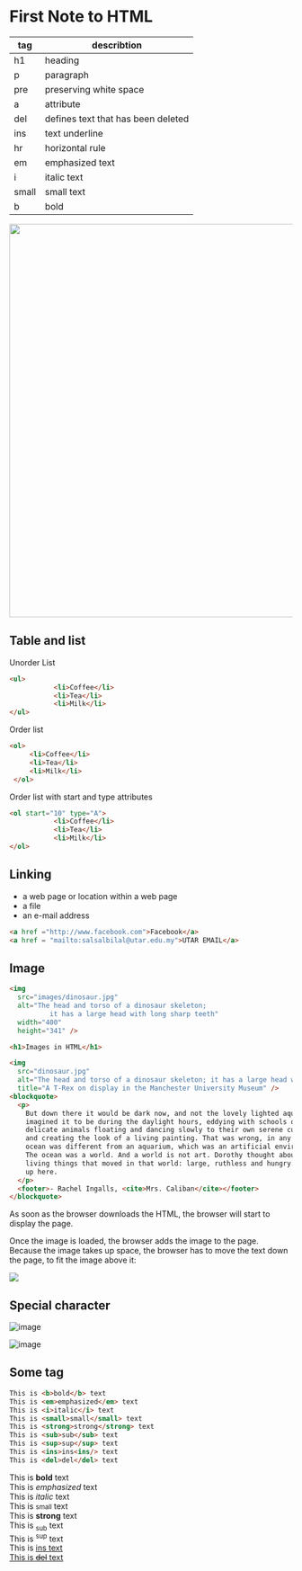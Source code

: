 # First Note to HTML



| tag          |  describtion |
| --- | --- |
| h1       | heading |
| p        | paragraph    |
| pre     | preserving white space |
| a       | attribute    |
| del | defines text that has been deleted |
| ins | text underline |
| hr | horizontal rule |
| em | emphasized text |
| i | italic text | 
| small | small text |
| b | bold |



<div align="center">
    <img src="https://github.com/kiaky0/Programming/assets/109141627/f0f311d1-abe3-45d4-8d31-64374ae1cdb4" width="700px">
</div>

## Table and list


Unorder List

```html
<ul>
           <li>Coffee</li>
           <li>Tea</li>
           <li>Milk</li>
</ul>

```

Order list

```html
<ol>
     <li>Coffee</li>
     <li>Tea</li>
     <li>Milk</li>
 </ol>
```

Order list with start and type attributes

```html
<ol start="10" type="A">
           <li>Coffee</li>
           <li>Tea</li>
           <li>Milk</li>
</ol>
```

## Linking

- a web page or location within a web page
- a file
- an e-mail address


```html
<a href ="http://www.facebook.com">Facebook</a>
<a href = "mailto:salsalbilal@utar.edu.my">UTAR EMAIL</a>
```

## Image

```html
<img
  src="images/dinosaur.jpg"
  alt="The head and torso of a dinosaur skeleton;
          it has a large head with long sharp teeth"
  width="400"
  height="341" />
```

```html
<h1>Images in HTML</h1>

<img
  src="dinosaur.jpg"
  alt="The head and torso of a dinosaur skeleton; it has a large head with long sharp teeth"
  title="A T-Rex on display in the Manchester University Museum" />
<blockquote>
  <p>
    But down there it would be dark now, and not the lovely lighted aquarium she
    imagined it to be during the daylight hours, eddying with schools of tiny,
    delicate animals floating and dancing slowly to their own serene currents
    and creating the look of a living painting. That was wrong, in any case. The
    ocean was different from an aquarium, which was an artificial environment.
    The ocean was a world. And a world is not art. Dorothy thought about the
    living things that moved in that world: large, ruthless and hungry. Like us
    up here.
  </p>
  <footer>- Rachel Ingalls, <cite>Mrs. Caliban</cite></footer>
</blockquote>

```

As soon as the browser downloads the HTML, the browser will start to display the page.

Once the image is loaded, the browser adds the image to the page. Because the image takes up space, the browser has to move the text down the page, to fit the image above it:



<img align="centre" src="https://github.com/kiaky0/Programming/assets/109141627/ebe35ac7-3b80-4d2b-8095-11add000b5d1">



## Special character

![image](https://github.com/kiaky0/Programming/assets/109141627/b0f862e6-b0e8-4133-94b5-c52099b6c414)

![image](https://github.com/kiaky0/Programming/assets/109141627/599c65f4-f165-4332-aa16-812e3b191f24)


## Some tag 

```html
This is <b>bold</b> text
This is <em>emphasized</em> text
This is <i>italic</i> text
This is <small>small</small> text
This is <strong>strong</strong> text
This is <sub>sub</sub> text
This is <sup>sup</sup> text
This is <ins>ins<ins/> text
This is <del>del</del> text
```

This is <b>bold</b> text <br>
This is <em>emphasized</em> text <br>
This is <i>italic</i> text <br>
This is <small>small</small> text <br>
This is <strong>strong</strong> text <br>
This is <sub>sub</sub> text <br>
This is <sup>sup</sup> text <br> 
This is <ins>ins<ins/> text <br>
This is <del>del</del> text <br>









